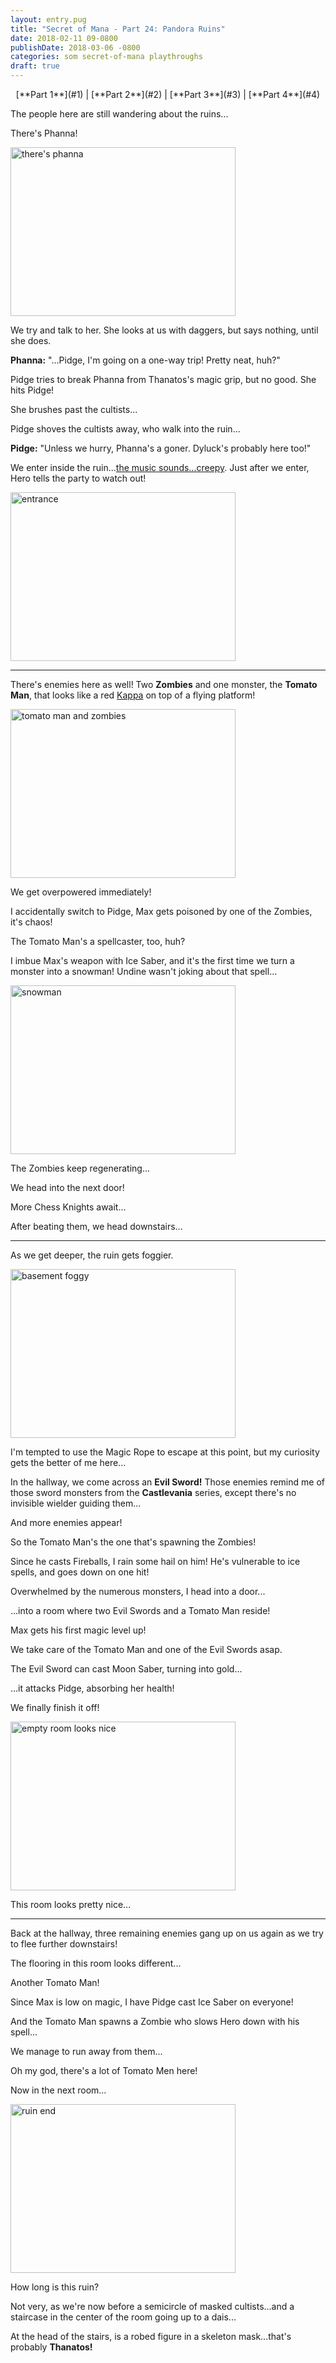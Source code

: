 ```yaml
---
layout: entry.pug
title: "Secret of Mana - Part 24: Pandora Ruins"
date: 2018-02-11 09-0800
publishDate: 2018-03-06 -0800
categories: som secret-of-mana playthroughs
draft: true
---
```


<p style="text-align: center;">[**Part 1**](#1) | [**Part 2**](#2) | [**Part 3**](#3) | [**Part 4**](#4)</p>

<a name="1"></a>

The people here are still wandering about the ruins...

There's Phanna!

<img src="https://i.imgur.com/2tUkAUC.png" alt="there's phanna" width="360" height="270" id="liveblog" />

We try and talk to her. She looks at us with daggers, but says nothing, until she does.

**Phanna:** "...Pidge, I'm going on a one-way trip! Pretty neat, huh?"

Pidge tries to break Phanna from Thanatos's magic grip, but no good. She hits Pidge!

She brushes past the cultists...

Pidge shoves the cultists away, who walk into the ruin...

**Pidge:** "Unless we hurry, Phanna's a goner. Dyluck's probably here too!"

We enter inside the ruin...<a href="https://youtu.be/MNDMGSWfVq0">the music sounds...creepy</a>. Just after we enter, Hero tells the party to watch out!

<img src="https://i.imgur.com/lTW8CyX.png" alt="entrance" width="360" height="270" id="liveblog" />

<a name="2"></a>

---

There's enemies here as well! Two **Zombies** and one monster, the **Tomato Man**, that looks like a red <a href="https://en.wikipedia.org/wiki/Kappa_(folklore)">Kappa</a> on top of a flying platform!

<img src="https://i.imgur.com/9bHEngG.png" alt="tomato man and zombies" width="360" height="270" id="liveblog" />

We get overpowered immediately!

I accidentally switch to Pidge, Max gets poisoned by one of the Zombies, it's chaos!

The Tomato Man's a spellcaster, too, huh?

I imbue Max's weapon with Ice Saber, and it's the first time we turn a monster into a snowman! Undine wasn't joking about that spell...

<img src="https://i.imgur.com/uCNg2r2.png" alt="snowman" width="360" height="270" id="liveblog" />

The Zombies keep regenerating...

We head into the next door!

More Chess Knights await...

After beating them, we head downstairs...

<a name="3"></a>

---

As we get deeper, the ruin gets foggier.

<img src="https://i.imgur.com/5GJcxtQ.png" alt="basement foggy" width="360" height="270" id="liveblog" />

I'm tempted to use the Magic Rope to escape at this point, but my curiosity gets the better of me here...

In the hallway, we come across an **Evil Sword!** Those enemies remind me of those sword monsters from the **Castlevania** series, except there's no invisible wielder guiding them...

And more enemies appear!

So the Tomato Man's the one that's spawning the Zombies!

Since he casts Fireballs, I rain some hail on him! He's vulnerable to ice spells, and goes down on one hit!

Overwhelmed by the numerous monsters, I head into a door...

...into a room where two Evil Swords and a Tomato Man reside!

Max gets his first magic level up!

We take care of the Tomato Man and one of the Evil Swords asap.

The Evil Sword can cast Moon Saber, turning into gold...

...it attacks Pidge, absorbing her health!

We finally finish it off!

<img src="https://i.imgur.com/Z1O8vS9.png" alt="empty room looks nice" width="360" height="270" id="liveblog" />

This room looks pretty nice...

<a name="4"></a>

---

Back at the hallway, three remaining enemies gang up on us again as we try to flee further downstairs!

The flooring in this room looks different...

Another Tomato Man!

Since Max is low on magic, I have Pidge cast Ice Saber on everyone!

And the Tomato Man spawns a Zombie who slows Hero down with his spell...

We manage to run away from them...

Oh my god, there's a lot of Tomato Men here!

Now in the next room...

<img src="https://i.imgur.com/EyZPQ9H.png" alt="ruin end" width="360" height="270" id="liveblog" />

How long is this ruin?

Not very, as we're now before a semicircle of masked cultists...and a staircase in the center of the room going up to a dais...

At the head of the stairs, is a robed figure in a skeleton mask...that's probably **Thanatos!**